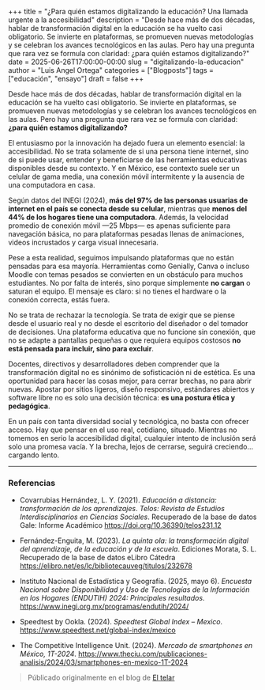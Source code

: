 +++
title = "¿Para quién estamos digitalizando la educación? Una llamada urgente a la accesibilidad"
description = "Desde hace más de dos décadas, hablar de transformación digital en la educación se ha vuelto casi obligatorio. Se invierte en plataformas, se promueven nuevas metodologías y se celebran los avances tecnológicos en las aulas. Pero hay una pregunta que rara vez se formula con claridad: ¿para quién estamos digitalizando?"
date = 2025-06-26T17:00:00-00:00
slug = "digitalizando-la-educacion"
author = "Luis Angel Ortega"
categories = ["Blogposts"]
tags = ["educación", "ensayo"]
draft = false
+++

Desde hace más de dos décadas, hablar de transformación digital en la educación se ha vuelto casi obligatorio. Se invierte en plataformas, se promueven nuevas metodologías y se celebran los avances tecnológicos en las aulas. Pero hay una pregunta que rara vez se formula con claridad: **¿para quién estamos digitalizando?**

El entusiasmo por la innovación ha dejado fuera un elemento esencial: la accesibilidad. No se trata solamente de si una persona tiene internet, sino de si puede usar, entender y beneficiarse de las herramientas educativas disponibles desde su contexto. Y en México, ese contexto suele ser un celular de gama media, una conexión móvil intermitente y la ausencia de una computadora en casa.

Según datos del INEGI (2024), **más del 97% de las personas usuarias de internet en el país se conecta desde su celular**, mientras que **menos del 44% de los hogares tiene una computadora**. Además, la velocidad promedio de conexión móvil —25 Mbps— es apenas suficiente para navegación básica, no para plataformas pesadas llenas de animaciones, videos incrustados y carga visual innecesaria.

Pese a esta realidad, seguimos impulsando plataformas que no están pensadas para esa mayoría. Herramientas como Genially, Canva o incluso Moodle con temas pesados se convierten en un obstáculo para muchos estudiantes. No por falta de interés, sino porque simplemente **no cargan** o saturan el equipo. El mensaje es claro: si no tienes el hardware o la conexión correcta, estás fuera.

No se trata de rechazar la tecnología. Se trata de exigir que se piense desde el usuario real y no desde el escritorio del diseñador o del tomador de decisiones. Una plataforma educativa que no funcione sin conexión, que no se adapte a pantallas pequeñas o que requiera equipos costosos **no está pensada para incluir, sino para excluir**.

Docentes, directivos y desarrolladores deben comprender que la transformación digital no es sinónimo de sofisticación ni de estética. Es una oportunidad para hacer las cosas mejor, para cerrar brechas, no para abrir nuevas. Apostar por sitios ligeros, diseño responsivo, estándares abiertos y software libre no es solo una decisión técnica: **es una postura ética y pedagógica**.

En un país con tanta diversidad social y tecnológica, no basta con ofrecer acceso. Hay que pensar en el uso real, cotidiano, situado. Mientras no tomemos en serio la accesibilidad digital, cualquier intento de inclusión será solo una promesa vacía. Y la brecha, lejos de cerrarse, seguirá creciendo… cargando lento.

---

### Referencias

- Covarrubias Hernández, L. Y. (2021). *Educación a distancia: transformación de los aprendizajes*. *Telos: Revista de Estudios Interdisciplinarios en Ciencias Sociales*. Recuperado de la base de datos Gale: Informe Académico https://doi.org/10.36390/telos231.12

- Fernández-Enguita, M. (2023). *La quinta ola: la transformación digital del aprendizaje, de la educación y de la escuela*. Ediciones Morata, S. L. Recuperado de la base de datos eLibro Cátedra https://elibro.net/es/lc/bibliotecauveg/titulos/232678

- Instituto Nacional de Estadística y Geografía. (2025, mayo 6). *Encuesta Nacional sobre Disponibilidad y Uso de Tecnologías de la Información en los Hogares (ENDUTIH) 2024: Principales resultados*. https://www.inegi.org.mx/programas/endutih/2024/

- Speedtest by Ookla. (2024). *Speedtest Global Index – Mexico*. https://www.speedtest.net/global-index/mexico

- The Competitive Intelligence Unit. (2024). *Mercado de smartphones en México, 1T-2024*. https://www.theciu.com/publicaciones-analisis/2024/03/smartphones-en-mexico-1T-2024


> Públicado originalmente en el blog de [El telar](https://eltelar.xyz/blog/para-quien-estamos-digitalizando-la-educacion/)
